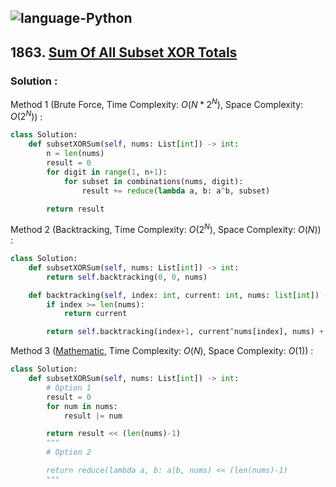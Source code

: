 ![language-Python](https://img.shields.io/badge/Python-ffd43b?style=for-the-badge&logo=PYTHON)
---

## 1863. [Sum Of All Subset XOR Totals](https://leetcode.com/problems/sum-of-all-subset-xor-totals)

### Solution :

Method 1 (Brute Force, Time Complexity: $O(N*2^N)$, Space Complexity: $O(2^N)$) :
```python
class Solution:
    def subsetXORSum(self, nums: List[int]) -> int:
        n = len(nums)
        result = 0
        for digit in range(1, n+1):
            for subset in combinations(nums, digit):
                result += reduce(lambda a, b: a^b, subset)

        return result
```

Method 2 (Backtracking, Time Complexity: $O(2^N)$, Space Complexity: $O(N)$) :
```python
class Solution:
    def subsetXORSum(self, nums: List[int]) -> int:
        return self.backtracking(0, 0, nums)

    def backtracking(self, index: int, current: int, nums: list[int]) -> int:
        if index >= len(nums):
            return current

        return self.backtracking(index+1, current^nums[index], nums) + self.backtracking(index+1, current, nums)
```

Method 3 ([Mathematic](https://leetcode.com/problems/sum-of-all-subset-xor-totals/editorial/?envType=daily-question&envId=2024-05-20#approach-3-bit-manipulation), Time Complexity: $O(N)$, Space Complexity: $O(1)$) :
```python
class Solution:
    def subsetXORSum(self, nums: List[int]) -> int:
        # Option 1
        result = 0
        for num in nums:
            result |= num

        return result << (len(nums)-1)
        """
        # Option 2

        return reduce(lambda a, b: a|b, nums) << (len(nums)-1)
        """
```
